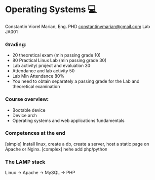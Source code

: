 # Operating Systems 💻
Constantin Viorel Marian, Eng. PHD
constantinvmarian@gmail.com
Lab JA001

### Grading:
* 20 theoretical exam (min passing grade 10)
* 80 Practical Linux Lab (min passing grade 30)
* Lab activity/ project and evaluation 30
* Attendance and lab activity 50
* Lab Min Attendance 80%
* You need to obtain separately a passing grade for the Lab and theoretical examination

### Course overview:
* Bootable device
* Device arch
* Operating systems and web applications fundamentals


### Competences at the end
[simple] Install linux, create a db, create a server, host a static page on Apache or Nginx.
[complex] hehe add php/python

### The LAMP stack
Linux -> Apache -> MySQL -> PHP

